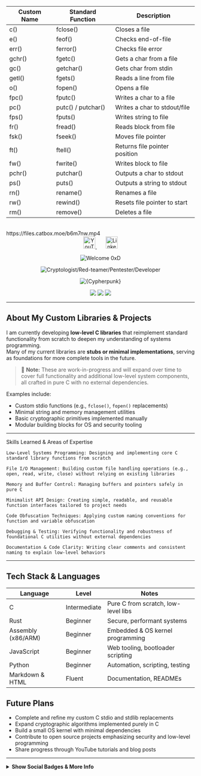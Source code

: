 | Custom Name | Standard Function  | Description                   |
| ----------- | ------------------ | ----------------------------- |
| c()         | fclose()           | Closes a file                 |
| e()         | feof()             | Checks end-of-file            |
| err()       | ferror()           | Checks file error             |
| gchr()      | fgetc()            | Gets a char from a file       |
| gc()        | getchar()          | Gets char from stdin          |
| getl()      | fgets()            | Reads a line from file        |
| o()         | fopen()            | Opens a file                  |
| fpc()       | fputc()            | Writes a char to a file       |
| pc()        | putc() / putchar() | Writes a char to stdout/file  |
| fps()       | fputs()            | Writes string to file         |
| fr()        | fread()            | Reads block from file         |
| fsk()       | fseek()            | Moves file pointer            |
| ft()        | ftell()            | Returns file pointer position |
| fw()        | fwrite()           | Writes block to file          |
| pchr()      | putchar()          | Outputs a char to stdout      |
| ps()        | puts()             | Outputs a string to stdout    |
| rn()        | rename()           | Renames a file                |
| rw()        | rewind()           | Resets file pointer to start  |
| rm()        | remove()           | Deletes a file                |

<br>
https://files.catbox.moe/b6m7nw.mp4

<!-- Social Links -->
<p align="center" style="margin-top: 0;">
  <a href="https://www.youtube.com/@kad3n470" title="YouTube" target="_blank" rel="noopener noreferrer">
    <img width="32" alt="YouTube" src="https://i.imgur.com/qiXu7b2.png" />
  </a>
  &nbsp;&nbsp;&nbsp;&nbsp;&nbsp;
  <a href="https://www.linkedin.com/in/kaden-oberfeld/" title="LinkedIn" target="_blank" rel="noopener noreferrer">
    <img width="32" alt="LinkedIn" src="https://i.imgur.com/yRpa1dQ.png" />
  </a>
</p>

<!-- Typing SVG Headings -->
<p align="center">
  <img src="https://readme-typing-svg.demolab.com/?lines=Welcome%200xD&font=Fira%20Code&center=true&width=400&height=45&color=87CEEB&pause=0&speed=30&size=28&vCenter=true" alt="Welcome 0xD"/>
</p>
<p align="center">
  <img src="https://readme-typing-svg.demolab.com/?lines=(Cryptologist%2FRed-teamer%2FPentester%2FDeveloper)&font=Fira%20Code&center=true&width=600&height=45&color=708090&pause=0&speed=50&size=22&vCenter=true" alt="Cryptologist/Red-teamer/Pentester/Developer"/>
</p>
<p align="center">
  <img src="https://readme-typing-svg.demolab.com/?lines={Cypherpunk}&font=Fira%20Code&center=true&width=600&height=45&color=4682B4&pause=3000&speed=70&size=22&vCenter=true" alt="{Cypherpunk}"/>
</p>

<!-- GitHub Stats -->
<p align="center">
  <img src="https://github-readme-stats.vercel.app/api?username=Kad3n13&show_icons=true&theme=radical&bg_color=1F222E&title_color=87CEEB&icon_color=708090&hide_border=true"/>
  <img src="https://github-readme-stats.vercel.app/api/top-langs/?username=Kad3n13&layout=compact&theme=radical&bg_color=1F222E&title_color=708090&hide_border=true&langs_count=8"/>
  <img src="https://github-readme-streak-stats.herokuapp.com/?user=Kad3n13&theme=radical&background=1F222E&ring=87CEEB&fire=708090&currStreakNum=4682B4&sideNums=708090&currStreakLabel=87CEEB&sideLabels=708090&dates=87CEEB&hide_border=true"/>
</p>

---

## About My Custom Libraries & Projects

I am currently developing **low-level C libraries** that reimplement standard functionality from scratch to deepen my understanding of systems programming.  
Many of my current libraries are **stubs or minimal implementations**, serving as foundations for more complete tools in the future.

> 🚧 **Note:** These are work-in-progress and will expand over time to cover full functionality and additional low-level system components, all crafted in pure C with no external dependencies.

Examples include:
- Custom stdio functions (e.g., `fclose()`, `fopen()` replacements)
- Minimal string and memory management utilities
- Basic cryptographic primitives implemented manually  
- Modular building blocks for OS and security tooling

---

Skills Learned & Areas of Expertise

    Low-Level Systems Programming: Designing and implementing core C standard library functions from scratch

    File I/O Management: Building custom file handling operations (e.g., open, read, write, close) without relying on existing libraries

    Memory and Buffer Control: Managing buffers and pointers safely in pure C

    Minimalist API Design: Creating simple, readable, and reusable function interfaces tailored to project needs

    Code Obfuscation Techniques: Applying custom naming conventions for function and variable obfuscation

    Debugging & Testing: Verifying functionality and robustness of foundational C utilities without external dependencies

    Documentation & Code Clarity: Writing clear comments and consistent naming to explain low-level behaviors

---

## Tech Stack & Languages

| Language         | Level             | Notes                                      |
|------------------|-------------------|--------------------------------------------|
| C                | Intermediate      | Pure C from scratch, low-level libs        |
| Rust             | Beginner          | Secure, performant systems                 |
| Assembly (x86/ARM)| Beginner         | Embedded & OS kernel programming           |
| JavaScript       |  Beginner         | Web tooling, bootloader scripting          |
| Python           | Beginner          | Automation, scripting, testing             |
| Markdown & HTML   | Fluent           | Documentation, READMEs                     |


## Future Plans

- Complete and refine my custom C stdio and stdlib replacements  
- Expand cryptographic algorithms implemented purely in C  
- Build a small OS kernel with minimal dependencies  
- Contribute to open source projects emphasizing security and low-level programming  
- Share progress through YouTube tutorials and blog posts  

---

<details>
<summary><strong>Show Social Badges & More Info</strong></summary>

<!-- Social Badges -->
<p align="center">
  <a href="https://www.youtube.com/channel/UCxjgfIsIVTuHPeKE96vdKYg?sub_confirmation=1">
    <img alt="YouTube Subscribers" src="https://img.shields.io/youtube/channel/subscribers/UCxjgfIsIVTuHPeKE96vdKYg?style=for-the-badge&color=87CEEB&labelColor=708090" />
  </a>
  <a href="https://www.youtube.com/channel/UCxjgfIsIVTuHPeKE96vdKYg">
    <img alt="YouTube Views" src="https://img.shields.io/youtube/channel/views/UCxjgfIsIVTuHPeKE96vdKYg?style=for-the-badge&color=708090&labelColor=4682B4" />
  </a>
  <a href="https://github.com/Kad3n13?tab=repositories&sort=stargazers">
    <img alt="GitHub Stars" src="https://custom-icon-badges.demolab.com/github/stars/Kad3n13?color=4682B4&style=for-the-badge&labelColor=708090&logo=star" />
  </a>
  <a href="https://github.com/Kad3n13?tab=followers">
    <img alt="GitHub Followers" src="https://custom-icon-badges.demolab.com/github/followers/Kad3n13?color=87CEEB&labelColor=708090&style=for-the-badge&logo=person-add&label=Follow&logoColor=white" />
  </a>
</p>

</details>
